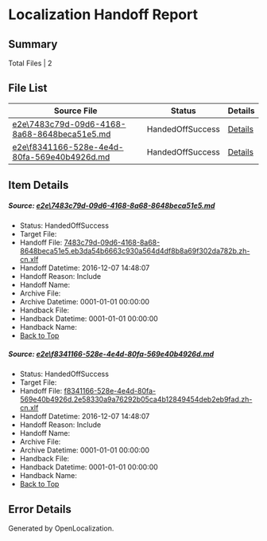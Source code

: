 # <a name='report-top'></a> Localization Handoff Report

## Summary
 Total Files | 2

## File List
 Source File | Status | Details 
 ----------- | ------ | ------- 
 [e2e\7483c79d-09d6-4168-8a68-8648beca51e5.md](https://github.com/OpenLocalizationTestOrg/ol-test0/blob/39a64408ff203c7eee4d85b9bd45de19b5bb1130/e2e/7483c79d-09d6-4168-8a68-8648beca51e5.md) | HandedOffSuccess | [Details](#044047afc720c1cf3bb2839871383d32fef451081)
 [e2e\f8341166-528e-4e4d-80fa-569e40b4926d.md](https://github.com/OpenLocalizationTestOrg/ol-test0/blob/39a64408ff203c7eee4d85b9bd45de19b5bb1130/e2e/f8341166-528e-4e4d-80fa-569e40b4926d.md) | HandedOffSuccess | [Details](#07f68b2e2eec09bfb34c72fb51c8ea7605378f712)

## Item Details
##### <a name='044047afc720c1cf3bb2839871383d32fef451081'></a> Source: [e2e\7483c79d-09d6-4168-8a68-8648beca51e5.md](https://github.com/OpenLocalizationTestOrg/ol-test0/blob/39a64408ff203c7eee4d85b9bd45de19b5bb1130/e2e/7483c79d-09d6-4168-8a68-8648beca51e5.md)
* Status: HandedOffSuccess
* Target File: 
* Handoff File: [7483c79d-09d6-4168-8a68-8648beca51e5.eb3da54b6663c930a564d4df8b8a69f302da782b.zh-cn.xlf](https://github.com/OpenLocalizationTestOrg/ol-test0-handoff/blob/87f63771aaa08a9fba3c1aecca6dc91b30e9ab51/ol-handoff/OpenLocalizationTestOrg/ol-test0-zhcn/qimu/ht/7483c79d-09d6-4168-8a68-8648beca51e5.eb3da54b6663c930a564d4df8b8a69f302da782b.zh-cn.xlf)
* Handoff Datetime: 2016-12-07 14:48:07
* Handoff Reason: Include
* Handoff Name: 
* Archive File: 
* Archive Datetime: 0001-01-01 00:00:00
* Handback File: 
* Handback Datetime: 0001-01-01 00:00:00
* Handback Name: 
* [Back to Top](#report-top)

##### <a name='07f68b2e2eec09bfb34c72fb51c8ea7605378f712'></a> Source: [e2e\f8341166-528e-4e4d-80fa-569e40b4926d.md](https://github.com/OpenLocalizationTestOrg/ol-test0/blob/39a64408ff203c7eee4d85b9bd45de19b5bb1130/e2e/f8341166-528e-4e4d-80fa-569e40b4926d.md)
* Status: HandedOffSuccess
* Target File: 
* Handoff File: [f8341166-528e-4e4d-80fa-569e40b4926d.2e58330a9a76292b05ca4b12849454deb2eb9fad.zh-cn.xlf](https://github.com/OpenLocalizationTestOrg/ol-test0-handoff/blob/87f63771aaa08a9fba3c1aecca6dc91b30e9ab51/ol-handoff/OpenLocalizationTestOrg/ol-test0-zhcn/qimu/ht/f8341166-528e-4e4d-80fa-569e40b4926d.2e58330a9a76292b05ca4b12849454deb2eb9fad.zh-cn.xlf)
* Handoff Datetime: 2016-12-07 14:48:07
* Handoff Reason: Include
* Handoff Name: 
* Archive File: 
* Archive Datetime: 0001-01-01 00:00:00
* Handback File: 
* Handback Datetime: 0001-01-01 00:00:00
* Handback Name: 
* [Back to Top](#report-top)


## Error Details

Generated by OpenLocalization.
